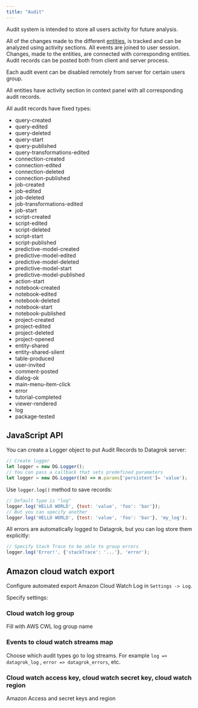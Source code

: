 ```yaml
---
title: "Audit"
---
```


Audit system is intended to store all users activity for future analysis.

All of the changes made to the different [entities](../datagrok/objects.md), is tracked and can be analyzed using
activity sections. All events are joined to user session. Changes, made to the entities, are connected with
corresponding entities. Audit records can be posted both from client and server process.

Each audit event can be disabled remotely from server for certain users group.

All entities have activity section in context panel with all corresponding audit records.

All audit records have fixed types:

* query-created
* query-edited
* query-deleted
* query-start
* query-published
* query-transformations-edited
* connection-created
* connection-edited
* connection-deleted
* connection-published
* job-created
* job-edited
* job-deleted
* job-transformations-edited
* job-start
* script-created
* script-edited
* script-deleted
* script-start
* script-published
* predictive-model-created
* predictive-model-edited
* predictive-model-deleted
* predictive-model-start
* predictive-model-published
* action-start
* notebook-created
* notebook-edited
* notebook-deleted
* notebook-start
* notebook-published
* project-created
* project-edited
* project-deleted
* project-opened
* entity-shared
* entity-shared-silent
* table-produced
* user-invited
* comment-posted
* dialog-ok
* main-menu-item-click
* error
* tutorial-completed
* viewer-rendered
* log
* package-tested

## JavaScript API

You can create a Logger object to put Audit Records to Datagrok server:

```javascript
// Create logger
let logger = new DG.Logger();
// You can pass a callback that sets predefined parameters
let logger = new DG.Logger((m) => m.params['persistent']= 'value');
```

Use `logger.log()` method to save records:

```javascript
// Default type is "log"
logger.log('HELLO WORLD', {test: 'value', 'foo': 'bar'});
// But you can specify another
logger.log('HELLO WORLD', {test: 'value', 'foo': 'bar'}, 'my_log');
```

All errors are automatically logged to Datagrok, but you can log store them explicitly:

```javascript
// Specify Stack Trace to be able to group errors
logger.log('Error!', {'stackTrace': '...'}, 'error');
```

## Amazon cloud watch export

Configure automated export Amazon Cloud Watch Log in `Settings -> Log`.

Specify settings:

### Cloud watch log group

Fill with AWS CWL log group name

### Events to cloud watch streams map

Choose which audit types go to log streams. For example `log => datagrok_log`
, `error => datagrok_errors`, etc.

### Cloud watch access key, cloud watch secret key, cloud watch region

Amazon Access and secret keys and region
